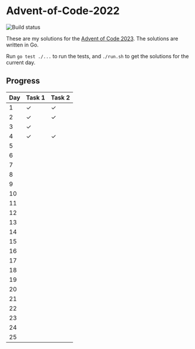 # Advent-of-Code-2022
![Build status](https://github.com/sinkovec/Advent-of-Code-2023/actions/workflows/go.yaml/badge.svg)

These are my solutions for the [Advent of Code 2023](https://adventofcode.com/2023).
The solutions are written in Go.

Run `go test ./...` to run the tests, and `./run.sh` to get the solutions for the current day.


## Progress

| Day | Task 1 | Task 2 |
| --- | ------ | ------ |
|   1 |      ✓ |      ✓ |
|   2 |      ✓ |      ✓ |
|   3 |      ✓ |        |
|   4 |      ✓ |      ✓ |
|   5 |        |        |
|   6 |        |        |
|   7 |        |        |
|   8 |        |        |
|   9 |        |        |
|  10 |        |        |
|  11 |        |        |
|  12 |        |        |
|  13 |        |        |
|  14 |        |        |
|  15 |        |        |
|  16 |        |        |
|  17 |        |        |
|  18 |        |        |
|  19 |        |        |
|  20 |        |        |
|  21 |        |        |
|  22 |        |        |
|  23 |        |        |
|  24 |        |        |
|  25 |        |        |